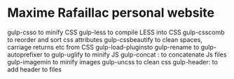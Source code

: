 # Maxime Rafaillac personal website

gulp-csso to minify CSS
gulp-less to compile LESS into CSS
gulp-csscomb to reorder and sort css attributes
gulp-cssbeautify to clean spaces, carriage returns etc from CSS
gulp-load-pluginsto
gulp-rename to 
gulp-autoprefixer to 
gulp-uglify to minify JS
gulp-concat : to concatenate Js files
gulp-imagemin to minify images
gulp-uncss to clean css
gulp-header: to add header to files